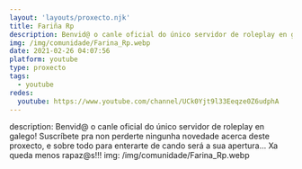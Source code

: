 ```yaml
---
layout: 'layouts/proxecto.njk'
title: Fariña Rp
description: Benvid@ o canle oficial do único servidor de roleplay en galego! Suscríbete pra non perderte ningunha novedade acerca deste proxecto, e sobre todo para enterarte de cando será a sua apertura... Xa queda menos rapaz@s!!!
img: /img/comunidade/Farina_Rp.webp
date: 2021-02-26 04:07:56
platform: youtube
type: proxecto
tags:
  - youtube
redes:
  youtube: https://www.youtube.com/channel/UCk0Yjt9l33Eeqze0Z6udphA
---
```

description: Benvid@ o canle oficial do único servidor de roleplay en galego! Suscríbete pra non perderte ningunha novedade acerca deste proxecto, e sobre todo para enterarte de cando será a sua apertura... Xa queda menos rapaz@s!!!
img: /img/comunidade/Farina_Rp.webp
